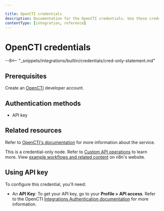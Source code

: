 ```yaml
---

title: OpenCTI credentials
description: Documentation for the OpenCTI credentials. Use these credentials to authenticate OpenCTI in n8n, a workflow automation platform.
contentType: [integration, reference]
---
```


# OpenCTI credentials

--8<-- "_snippets/integrations/builtin/credentials/cred-only-statement.md"

## Prerequisites

Create an [OpenCTI](https://filigran.io/solutions/open-cti/) developer account.

## Authentication methods

- API key

## Related resources

Refer to [OpenCTI's documentation](https://docs.opencti.io/latest/) for more information about the service.

This is a credential-only node. Refer to [Custom API operations](/integrations/custom-operations.md) to learn more. View [example workflows and related content](https://n8n.io/integrations/opencti/) on n8n's website.

## Using API key

To configure this credential, you'll need:

- An **API Key**: To get your API key, go to your **Profile > API access**. Refer to the OpenCTI [Integrations Authentication documentation](https://docs.opencti.io/latest/deployment/integrations/#authentication) for more information.
